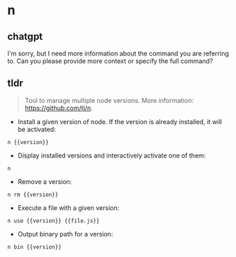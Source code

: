 # n 
## chatgpt 
I'm sorry, but I need more information about the command you are referring to. Can you please provide more context or specify the full command? 

## tldr 
 
> Tool to manage multiple node versions.
> More information: <https://github.com/tj/n>.

- Install a given version of node. If the version is already installed, it will be activated:

`n {{version}}`

- Display installed versions and interactively activate one of them:

`n`

- Remove a version:

`n rm {{version}}`

- Execute a file with a given version:

`n use {{version}} {{file.js}}`

- Output binary path for a version:

`n bin {{version}}`
